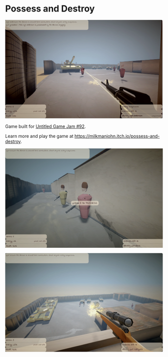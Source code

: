 # Possess and Destroy

![Screenshot](screenshot_1.png)

Game built for [Untitled Game Jam
#92](https://itch.io/jam/untitled-game-jam-92).

Learn more and play the game at
https://milkmanjohn.itch.io/possess-and-destroy.

![Screenshot](screenshot_2.png)

![Screenshot](screenshot_3.png)
